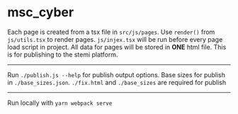 # msc_cyber

Each page is created from a tsx file in `src/js/pages`.
Use `render()` from `js/utils.tsx` to render pages.
`js/injex.tsx` will be run before every page load script in project.
All data for pages will be stored in **ONE** html file. This is for publishing to the stemi platform.

---

Run `./publish.js --help` for publish output options.
Base sizes for publish in `./base_sizes.json`.
`./fix.html` and `./base_sizes` are required for publish

---

Run locally with `yarn webpack serve`
